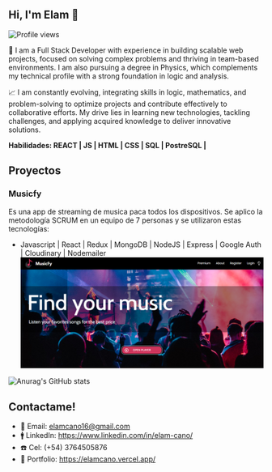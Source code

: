 ## Hi, I'm Elam 👋
![Profile views](https://gpvc.arturio.dev/ElamCano)  

🎯 I am a Full Stack Developer with experience in building scalable web projects, focused on solving complex problems and thriving in team-based environments. I am also pursuing a degree in Physics, which complements my technical profile with a strong foundation in logic and analysis.

📈 I am constantly evolving, integrating skills in logic, mathematics, and problem-solving to optimize projects and contribute effectively to collaborative efforts. My drive lies in learning new technologies, tackling challenges, and applying acquired knowledge to deliver innovative solutions.

**Habilidades:  REACT | JS | HTML | CSS | SQL | PostreSQL |**

## Proyectos

### Musicfy
Es una app de streaming de musica paca todos los dispositivos. Se aplico la metodología SCRUM en un equipo de 7 personas y se utilizaron estas tecnologías:
- Javascript | React | Redux | MongoDB | NodeJS | Express | Google Auth | Cloudinary | Nodemailer
![musicfy](/musicfy.png)

![Anurag's GitHub stats](https://github-readme-stats.vercel.app/api?username=ElamCano&show_icons=true&theme=darcula)

## Contactame!
- 📩 Email: elamcano16@gmail.com
- 🚹 LinkedIn: https://www.linkedin.com/in/elam-cano/
- ☎️ Cel: (+54) 3764505876
- 🚀 Portfolio: https://elamcano.vercel.app/
